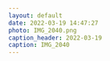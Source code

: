 ```yaml
---
layout: default
date: 2022-03-19 14:47:27
photo: IMG_2040.png
caption_header: 2022-03-19
caption: IMG_2040
---
```

